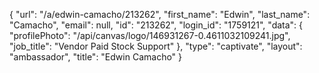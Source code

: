 {
    "url": "\/a\/edwin-camacho\/213262",
    "first_name": "Edwin",
    "last_name": "Camacho",
    "email": null,
    "id": "213262",
    "login_id": "1759121",
    "data": {
        "profilePhoto": "\/api\/canvas\/logo\/146931267-0.4611032109241.jpg",
        "job_title": "Vendor Paid Stock Support"
    },
    "type": "captivate",
    "layout": "ambassador",
    "title": "Edwin Camacho"
}